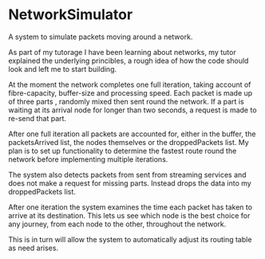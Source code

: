 # NetworkSimulator
A system to simulate packets moving around a network. 



As part of my tutorage I have been learning about networks, my tutor
explained the underlying princibles, a rough idea of how the code
should look and left me to start building. 

At the moment the network completes one full iteration, taking account
of fibre-capacity, buffer-size and processing speed. Each packet is made
up of three parts , randomly mixed then sent round the network. If
a part is waiting at its arrival node for longer than two seconds, a 
request is made to re-send that part. 

After one full iteration all packets are accounted for, either in the buffer,
the packetsArrived list, the nodes themselves or the droppedPackets list. My
plan is to set up functionality to determine the fastest route round the network
before implementing multiple iterations. 

The system also detects packets from sent from streaming services and does not make a
request for missing parts. Instead drops the data into my droppedPackets list. 

After one iteration the system examines the time each packet
has taken to arrive at its destination. This lets us see which node 
is the best choice for any journey, from each node to the other, throughout
the network. 

This is in turn will allow the system to automatically adjust
its routing table as need arises. 
